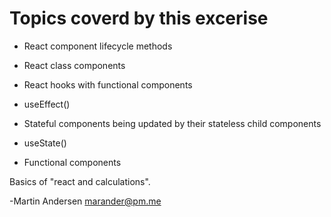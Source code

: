 # Topics coverd by this excerise

- React component lifecycle methods

- React class components

- React hooks with functional components

- useEffect()

- Stateful components being updated by their stateless child components

- useState()

- Functional components

Basics of "react and calculations".

-Martin Andersen marander@pm.me
